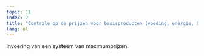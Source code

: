 ```yaml
---
topic: 11
index: 2
title: "Controle op de prijzen voor basisproducten (voeding, energie, huur...)."
lang: nl
---
```

Invoering van een systeem van maximumprijzen.
